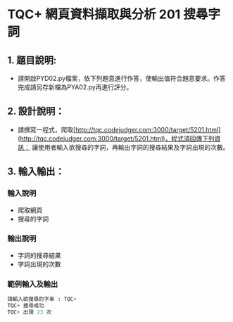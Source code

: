 # TQC+ 網頁資料擷取與分析 201 搜尋字詞

## 1. 題目說明:
- 請開啟PYD02.py檔案，依下列題意進行作答，使輸出值符合題意要求。作答完成請另存新檔為PYA02.py再進行評分。

## 2. 設計說明：
- 請撰寫一程式，爬取[http://tqc.codejudger.com:3000/target/5201.html](http://tqc.codejudger.com:3000/target/5201.html)，程式須回傳下列資訊：
讓使用者輸入欲搜尋的字詞，再輸出字詞的搜尋結果及字詞出現的次數。

## 3. 輸入輸出：
### 輸入說明
- 爬取網頁
- 搜尋的字詞

### 輸出說明
- 字詞的搜尋結果
- 字詞出現的次數

### 範例輸入及輸出
```python
請輸入欲搜尋的字串 : TQC+
TQC+ 搜尋成功
TQC+ 出現 23 次
```